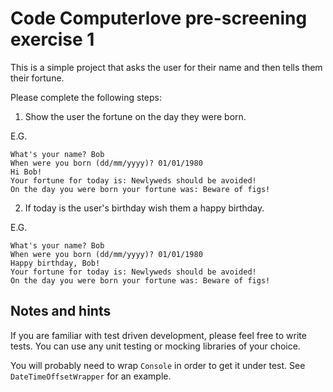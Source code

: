 # Code Computerlove pre-screening exercise 1

This is a simple project that asks the user for their name and then tells them their fortune.

Please complete the following steps:

1. Show the user the fortune on the day they were born.

E.G.

```
What's your name? Bob
When were you born (dd/mm/yyyy)? 01/01/1980
Hi Bob!
Your fortune for today is: Newlyweds should be avoided!
On the day you were born your fortune was: Beware of figs!
```

2. If today is the user's birthday wish them a happy birthday.

E.G.

```
What's your name? Bob
When were you born (dd/mm/yyyy)? 01/01/1980
Happy birthday, Bob!
Your fortune for today is: Newlyweds should be avoided!
On the day you were born your fortune was: Beware of figs!
```

## Notes and hints

If you are familiar with test driven development, please feel free to write tests. You can use any unit testing or mocking libraries of your choice.

You will probably need to wrap `Console` in order to get it under test. See `DateTimeOffsetWrapper` for an example.
